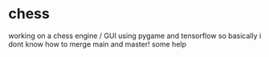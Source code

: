 # chess
working on a chess engine / GUI using pygame and tensorflow
so basically i dont know how to merge main and master! some help
